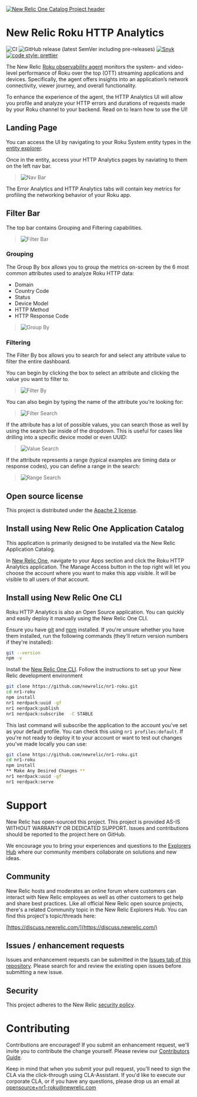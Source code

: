 [![New Relic One Catalog Project header](https://github.com/newrelic/opensource-website/raw/master/src/images/categories/New_Relic_One_Catalog_Project.png)](https://opensource.newrelic.com/oss-category/#new-relic-one-catalog-project)

# New Relic Roku HTTP Analytics

![CI](https://github.com/newrelic/nr1-roku/workflows/CI/badge.svg) ![GitHub release (latest SemVer including pre-releases)](https://img.shields.io/github/v/release/newrelic/nr1-roku?include_prereleases&sort=semver) [![Snyk](https://snyk.io/test/github/newrelic/nr1-roku/badge.svg)](https://snyk.io/test/github/newrelic/nr1-roku) [![code style: prettier](https://img.shields.io/badge/code_style-prettier-ff69b4.svg?style=flat-square)](https://github.com/prettier/prettier)

The New Relic [Roku observability agent](https://newrelic.com/instant-observability/roku) monitors the system- and video- level performance of Roku over the top (OTT) streaming applications and devices. Specifically, the agent offers insights into an application’s network connectivity, viewer journey, and overall functionality. 

To enhance the experience of the agent, the HTTP Analytics UI will allow you profile and analyze your HTTP errors and durations of requests made by your Roku channel to your backend. Read on to learn how to use the UI!

## Landing Page

You can access the UI by navigating to your Roku System entity types in the [entity explorer](https://docs.newrelic.com/docs/new-relic-solutions/new-relic-one/core-concepts/new-relic-explorer-view-performance-across-apps-services-hosts/).

Once in the entity, access your HTTP Analytics pages by naviating to them on the left nav bar.

>![Nav Bar](./screenshots/1-landing-page.png)

The Error Analytics and HTTP Analytics tabs will contain key metrics for profiling the networking behavior of your Roku app.

## Filter Bar

The top bar contains Grouping and Filtering capabilities.

>![Filter Bar](./screenshots/2-filter-bar-callout.png)

### Grouping
The Group By box allows you to group the metrics on-screen by the 6 most common attributes used to analyze Roku HTTP data:

- Domain
- Country Code
- Status
- Device Model
- HTTP Method
- HTTP Response Code

>![Group By](./screenshots/3-group-function.png)

### Filtering
The Filter By box allows you to search for and select any attribute value to filter the entire dashboard.

You can begin by clicking the box to select an attribute and clicking the value you want to filter to.
>![Filter By](./screenshots/4-fiter-one-value.png)

You can also begin by typing the name of the attribute you're looking for:
>![Filter Search](./screenshots/5-filter-type-search-key.png)

If the attribute has a lot of possible values, you can search those as well by using the search bar inside of the dropdown. This is useful for cases like drilling into a specific device model or even UUID:
>![Value Search](./screenshots/6-filter-type-search-value.png)

If the attribute represents a range (typical examples are timing data or response codes), you can define a range in the search:
>![Range Search](./screenshots/7-filter-type-search-value-range.png)

## Open source license

This project is distributed under the [Apache 2 license](LICENSE).

## Install using New Relic One Application Catalog

This application is primarily designed to be installed via the New Relic Application Catalog.

In [New Relic One](https://one.newrelic.com), navigate to your Apps section and click the Roku HTTP Analytics application. The Manage Access button in the top right will let you choose the account where you want to make this app visible. It will be visible to all users of that account.

## Install using New Relic One CLI

Roku HTTP Analytics is also an Open Source application. You can quickly and easily deploy it manually using the New Relic One CLI.

Ensure you have [git](https://git-scm.com/book/en/v2/Getting-Started-Installing-Git) and [npm](https://www.npmjs.com/get-npm) installed. If you're unsure whether you have them installed, run the following commands (they'll return version numbers if they're installed):

```bash
git --version
npm -v
```

Install the [New Relic One CLI](https://one.newrelic.com/launcher/developer-center.launcher). Follow the instructions to set up your New Relic development environment

```bash
git clone https://github.com/newrelic/nr1-roku.git
cd nr1-roku
npm install
nr1 nerdpack:uuid -gf
nr1 nerdpack:publish
nr1 nerdpack:subscribe  -C STABLE
```
This last command will subscribe the application to the account you've set as your default profile. You can check this using `nr1 profiles:default`. If you're not ready to deploy it to your account or want to test out changes you've made locally you can use:

```bash
git clone https://github.com/newrelic/nr1-roku.git
cd nr1-roku
npm install
** Make Any Desired Changes **
nr1 nerdpack:uuid -gf
nr1 nerdpack:serve
```

# Support

New Relic has open-sourced this project. This project is provided AS-IS WITHOUT WARRANTY OR DEDICATED SUPPORT. Issues and contributions should be reported to the project here on GitHub.

We encourage you to bring your experiences and questions to the [Explorers Hub](https://discuss.newrelic.com) where our community members collaborate on solutions and new ideas.

## Community

New Relic hosts and moderates an online forum where customers can interact with New Relic employees as well as other customers to get help and share best practices. Like all official New Relic open source projects, there's a related Community topic in the New Relic Explorers Hub. You can find this project's topic/threads here:

[https://discuss.newrelic.com/](https://discuss.newrelic.com/)

## Issues / enhancement requests

Issues and enhancement requests can be submitted in the [Issues tab of this repository](https://github.com/newrelic/nr1-roku/issues). Please search for and review the existing open issues before submitting a new issue.

## Security
This project adheres to the New Relic [security policy](https://github.com/newrelic/nr1-roku/security/policy).

# Contributing

Contributions are encouraged! If you submit an enhancement request, we'll invite you to contribute the change yourself. Please review our [Contributors Guide](CONTRIBUTING.md).

Keep in mind that when you submit your pull request, you'll need to sign the CLA via the click-through using CLA-Assistant. If you'd like to execute our corporate CLA, or if you have any questions, please drop us an email at opensource+nr1-roku@newrelic.com


